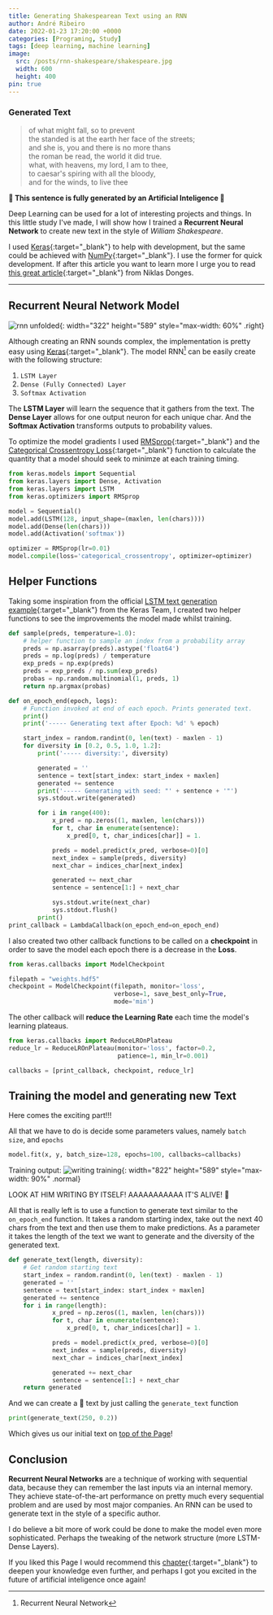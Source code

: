 ```yaml
---
title: Generating Shakespearean Text using an RNN
author: André Ribeiro
date: 2022-01-23 17:20:00 +0000
categories: [Programing, Study]
tags: [deep learning, machine learning]
image:
  src: /posts/rnn-shakespeare/shakespeare.jpg
  width: 600
  height: 400
pin: true
---
```


### Generated Text
> of what might fall, so to prevent<br>
the standed is at the earth her face of the streets;<br>
and she is, you and there is no more thans<br>
the roman be read, the world it did true.<br>
what, with heavens, my lord, I am to thee,<br>
to caesar's spiring with all the bloody,<br>
and for the winds, to live thee<br>

**🤖 This sentence is fully generated by an Artificial Inteligence 🤖**

Deep Learning can be used for a lot of interesting projects and things. In this little study I've made, I will show how I trained a **Recurrent Neural Network** to create new text in the style of _William Shakespeare_.

I used [Keras][keras]{:target="_blank"} to help with development, but the same could be achieved with [NumPy][numpy]{:target="_blank"}. I use the former for quick development. If after this article you want to learn more I urge you to read [this great article][niklas donges]{:target="_blank"} from Niklas Donges.

***

## Recurrent Neural Network Model

![rnn unfolded](/posts/rnn-shakespeare/rnn-unfolded.png){: width="322" height="589" style="max-width: 60%" .right}

Although creating an RNN sounds complex, the implementation is pretty easy using [Keras][keras]{:target="_blank"}. The model RNN[^rnn] can be easily create with the following structure:
1. `LSTM Layer`
2. `Dense (Fully Connected) Layer`
3. `Softmax Activation`

The **LSTM Layer** will learn the sequence that it gathers from the text.
The **Dense Layer** allows for one output neuron for each unique char.
And the **Softmax Activation** transforms outputs to probability values.

To optimize the model gradients I used [RMSprop][rmsprop]{:target="_blank"} and the [Categorical Crossentropy Loss][categoricalloss]{:target="_blank"} function to calculate the quantity that a model should seek to minimze at each training timing.

```python
from keras.models import Sequential
from keras.layers import Dense, Activation
from keras.layers import LSTM
from keras.optimizers import RMSprop

model = Sequential()
model.add(LSTM(128, input_shape=(maxlen, len(chars))))
model.add(Dense(len(chars)))
model.add(Activation('softmax'))

optimizer = RMSprop(lr=0.01)
model.compile(loss='categorical_crossentropy', optimizer=optimizer)
```

## Helper Functions

Taking some inspiration from the official [LSTM text generation example][lstmexample]{:target="_blank"} from the Keras Team, I created two helper functions to see the improvements the model made whilst training.

```python
def sample(preds, temperature=1.0):
    # helper function to sample an index from a probability array
    preds = np.asarray(preds).astype('float64')
    preds = np.log(preds) / temperature
    exp_preds = np.exp(preds)
    preds = exp_preds / np.sum(exp_preds)
    probas = np.random.multinomial(1, preds, 1)
    return np.argmax(probas)

def on_epoch_end(epoch, logs):
    # Function invoked at end of each epoch. Prints generated text.
    print()
    print('----- Generating text after Epoch: %d' % epoch)

    start_index = random.randint(0, len(text) - maxlen - 1)
    for diversity in [0.2, 0.5, 1.0, 1.2]:
        print('----- diversity:', diversity)

        generated = ''
        sentence = text[start_index: start_index + maxlen]
        generated += sentence
        print('----- Generating with seed: "' + sentence + '"')
        sys.stdout.write(generated)

        for i in range(400):
            x_pred = np.zeros((1, maxlen, len(chars)))
            for t, char in enumerate(sentence):
                x_pred[0, t, char_indices[char]] = 1.

            preds = model.predict(x_pred, verbose=0)[0]
            next_index = sample(preds, diversity)
            next_char = indices_char[next_index]

            generated += next_char
            sentence = sentence[1:] + next_char

            sys.stdout.write(next_char)
            sys.stdout.flush()
        print()
print_callback = LambdaCallback(on_epoch_end=on_epoch_end)
```

I also created two other callback functions to be called on a **checkpoint** in order to save the model each epoch there is a decrease in the **Loss**.

```python
from keras.callbacks import ModelCheckpoint

filepath = "weights.hdf5"
checkpoint = ModelCheckpoint(filepath, monitor='loss',
                             verbose=1, save_best_only=True,
                             mode='min')
```

The other callback will **reduce the Learning Rate** each time the model's learning plateaus.

```python
from keras.callbacks import ReduceLROnPlateau
reduce_lr = ReduceLROnPlateau(monitor='loss', factor=0.2,
                              patience=1, min_lr=0.001)

callbacks = [print_callback, checkpoint, reduce_lr]
```

## Training the model and generating new Text

Here comes the exciting part!!!

All that we have to do is decide some parameters values, namely `batch size`, and `epochs`

```python
model.fit(x, y, batch_size=128, epochs=100, callbacks=callbacks)
```

Training output:
![writing training](/posts/rnn-shakespeare/writing.gif){: width="822" height="589" style="max-width: 90%" .normal}

LOOK AT HIM WRITING BY ITSELF! AAAAAAAAAAA IT'S ALIVE! 🤖

All that is really left is to use a function to generate text similar to the `on_epoch_end` function. It takes a random starting index, take out the next 40 chars from the text and then use them to make predictions. As a parameter it takes the length of the text we want to generate and the diversity of the generated text.

```python
def generate_text(length, diversity):
    # Get random starting text
    start_index = random.randint(0, len(text) - maxlen - 1)
    generated = ''
    sentence = text[start_index: start_index + maxlen]
    generated += sentence
    for i in range(length):
            x_pred = np.zeros((1, maxlen, len(chars)))
            for t, char in enumerate(sentence):
                x_pred[0, t, char_indices[char]] = 1.

            preds = model.predict(x_pred, verbose=0)[0]
            next_index = sample(preds, diversity)
            next_char = indices_char[next_index]

            generated += next_char
            sentence = sentence[1:] + next_char
    return generated
```

And we can create a 🤖 text by just calling the `generate_text` function

```python
print(generate_text(250, 0.2))
```

Which gives us our initial text on [top of the Page](#generated-text)!

## Conclusion

**Recurrent Neural Networks** are a technique of working with sequential data, because they can remember the last inputs via an internal memory. They achieve state-of-the-art performance on pretty much every sequential problem and are used by most major companies. An RNN can be used to generate text in the style of a specific author.

I do believe a bit more of work could be done to make the model even more sophisticated. Perhaps the tweaking of the network structure (more LSTM-Dense Layers).

If you liked this Page I would recommend this [chapter][book]{:target="_blank"} to deepen your knowledge even further, and perhaps I got you excited in the future of artificial inteligence once again!



[niklas donges]: https://builtin.com/data-science/recurrent-neural-networks-and-lstm
[keras]: https://keras.io
[numpy]: https://numpy.org
[rmsprop]: https://keras.io/api/optimizers/#rmsprop
[categoricalloss]: https://keras.io/api/losses/#categorical_crossentropy
[lstmexample]: https://keras.io/examples/generative/lstm_character_level_text_generation/
[book]: https://www.deeplearningbook.org/contents/rnn.html
[image source]: https://mocah.org/4565161-william-shakespeare-digital-art-painting-robot-skull-hamlet-futuristic.html
[^rnn]: Recurrent Neural Network
